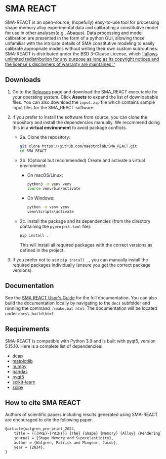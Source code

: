 # SMA REACT
SMA-REACT is an open-source, (hopefully) easy-to-use
tool for processing shape memory alloy experimental data and calibrating a constitutive model for use in other analyses(e.g., Abaqus).
Data processing and model calibration are presented in the form of a python GUI, allowing those unfamiliar with the intricate details of SMA constitutive modeling to easily calibrate appropriate models without writing their own custom subroutines. 
SMA-REACT is distributed under the BSD 3-Clause License, which [``allows unlimited redistribution for any purpose as long as its copyright notices and the license's disclaimers of warranty are maintained.''](https://en.wikipedia.org/wiki/BSD_licenses)

## Downloads

1. Go to the [Releases](https://github.com/maestrolab/SMA_REACT/releases) page and download the SMA_REACT executable for your operating system. Click **Assets** to expand the list of downloadable files. You can also download the `input.zip` file which contains sample input files for the SMA_REACT software.

2. If you prefer to install the software from source, you can clone the repository and install the dependencies manually. We recommend doing this in a **virtual environment** to avoid package conflicts.
	
	- 2a. Clone the repository:
	
	    ```bash
	    git clone https://github.com/maestrolab/SMA_REACT.git
	    cd SMA_REACT
	    ```
	
   	- 2b. (Optional but recommended) Create and activate a virtual environment:
	
	    - On macOS/Linux:
	
	        ```bash
	        python3 -m venv venv
	        source venv/bin/activate
	        ```
	
	    - On Windows:
	
	        ```cmd
	        python -m venv venv
	        venv\Scripts\activate
	        ```
	
	- 2c. Install the package and its dependencies (from the directory containing the `pyproject.toml` file):
	
	    ```bash
	    pip install .
	    ```
	
	    This will install all required packages with the correct versions as defined in the project.

3. If you prefer not to use `pip install .`, you can manually install the required packages individually (ensure you get the correct package versions).

## Documentation

See the [SMA REACT User's Guide](https://sma-react.readthedocs.io/en/latest/) for the full documentation. You can also build the documentation locally by navigating to the ``docs`` subfolder and running the command ``.\make.bat html``.
The documentation will be located under ``docs\_build\html``.

## Requirements

SMA-REACT is compatible with Python 3.9 and is built
with pyqt5, version 5.15.10. 
Here is a complete list of dependencies:

   * [deap](https://deap.readthedocs.io/en/master/)
   * [matplotlib](https://matplotlib.org/)
   * [numpy](https://numpy.org/)
   * [pandas](https://pandas.pydata.org/)
   * [pyqt5](https://www.riverbankcomputing.com/static/Docs/PyQt5/)
   * [scikit-learn](https://scikit-learn.org/stable/)
   * [scipy](https://scipy.org/)

## How to cite SMA REACT
Authors of scientific papers including results generated using SMA-REACT are encouraged to cite the following paper.

```xml
@article{walgren_pre-print_2024,
	title = {[{PRE}-{PRINT}] {The} {Shape} {Memory} {Alloy} {Rendering} and {Calibration} {Tool} ({SMA}-{REACT})},
	journal = {Shape Memory and Superelasticity},
	author = {Walgren, Patrick and Mingear, Jacob},
	year = {2024},
}
```


